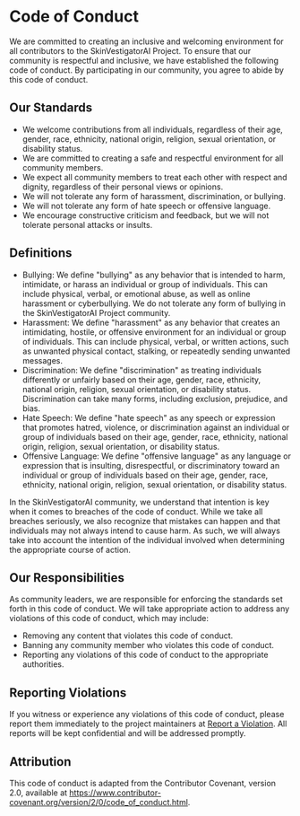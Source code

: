 # Code of Conduct
We are committed to creating an inclusive and welcoming environment for all contributors to the SkinVestigatorAI Project. To ensure that our community is respectful and inclusive, we have established the following code of conduct. By participating in our community, you agree to abide by this code of conduct.

## Our Standards
- We welcome contributions from all individuals, regardless of their age, gender, race, ethnicity, national origin, religion, sexual orientation, or disability status.
- We are committed to creating a safe and respectful environment for all community members.
- We expect all community members to treat each other with respect and dignity, regardless of their personal views or opinions.
- We will not tolerate any form of harassment, discrimination, or bullying.
- We will not tolerate any form of hate speech or offensive language.
- We encourage constructive criticism and feedback, but we will not tolerate personal attacks or insults.

## Definitions
- Bullying:
We define "bullying" as any behavior that is intended to harm, intimidate, or harass an individual or group of individuals. This can include physical, verbal, or emotional abuse, as well as online harassment or cyberbullying. We do not tolerate any form of bullying in the SkinVestigatorAI Project community.
- Harassment:
We define "harassment" as any behavior that creates an intimidating, hostile, or offensive environment for an individual or group of individuals. This can include physical, verbal, or written actions, such as unwanted physical contact, stalking, or repeatedly sending unwanted messages.
- Discrimination:
We define "discrimination" as treating individuals differently or unfairly based on their age, gender, race, ethnicity, national origin, religion, sexual orientation, or disability status. Discrimination can take many forms, including exclusion, prejudice, and bias.
- Hate Speech:
We define "hate speech" as any speech or expression that promotes hatred, violence, or discrimination against an individual or group of individuals based on their age, gender, race, ethnicity, national origin, religion, sexual orientation, or disability status.
- Offensive Language:
We define "offensive language" as any language or expression that is insulting, disrespectful, or discriminatory toward an individual or group of individuals based on their age, gender, race, ethnicity, national origin, religion, sexual orientation, or disability status.

In the SkinVestigatorAI community, we understand that intention is key when it comes to breaches of the code of conduct. While we take all breaches seriously, we also recognize that mistakes can happen and that individuals may not always intend to cause harm. As such, we will always take into account the intention of the individual involved when determining the appropriate course of action.

## Our Responsibilities
As community leaders, we are responsible for enforcing the standards set forth in this code of conduct. We will take appropriate action to address any violations of this code of conduct, which may include:

- Removing any content that violates this code of conduct.
- Banning any community member who violates this code of conduct.
- Reporting any violations of this code of conduct to the appropriate authorities.
## Reporting Violations
If you witness or experience any violations of this code of conduct, please report them immediately to the project maintainers at [Report a Violation](https://forms.gle/uKXt664q6me6SQcKA). All reports will be kept confidential and will be addressed promptly.

## Attribution
This code of conduct is adapted from the Contributor Covenant, version 2.0, available at https://www.contributor-covenant.org/version/2/0/code_of_conduct.html.